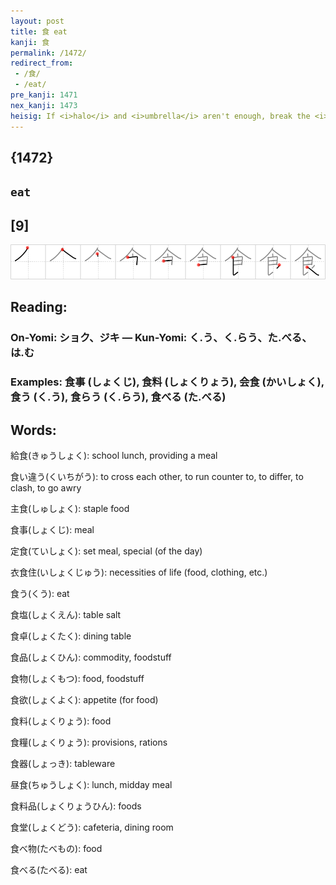```yaml
---
layout: post
title: 食 eat
kanji: 食
permalink: /1472/
redirect_from:
 - /食/
 - /eat/
pre_kanji: 1471
nex_kanji: 1473
heisig: If <i>halo</i> and <i>umbrella</i> aren't enough, break the <i>halo</i> down into <i>drop</i> and <i>silver</i> - or "silverware," an additional primitive.
---
```


## {1472}

## `eat`

## [9]

<div class="stroke"><img src="../images/E9A39F.png" /></div>

## Reading:

### On-Yomi: ショク、ジキ &mdash; Kun-Yomi: く.う、く.らう、た.べる、は.む

### Examples: 食事 (しょくじ), 食料 (しょくりょう), 会食 (かいしょく), 食う (く.う), 食らう (く.らう), 食べる (た.べる)

## Words:

給食(きゅうしょく): school lunch, providing a meal

食い違う(くいちがう): to cross each other, to run counter to, to differ, to clash, to go awry

主食(しゅしょく): staple food

食事(しょくじ): meal

定食(ていしょく): set meal, special (of the day)

衣食住(いしょくじゅう): necessities of life (food, clothing, etc.)

食う(くう): eat

食塩(しょくえん): table salt

食卓(しょくたく): dining table

食品(しょくひん): commodity, foodstuff

食物(しょくもつ): food, foodstuff

食欲(しょくよく): appetite (for food)

食料(しょくりょう): food

食糧(しょくりょう): provisions, rations

食器(しょっき): tableware

昼食(ちゅうしょく): lunch, midday meal

食料品(しょくりょうひん): foods

食堂(しょくどう): cafeteria, dining room

食べ物(たべもの): food

食べる(たべる): eat
